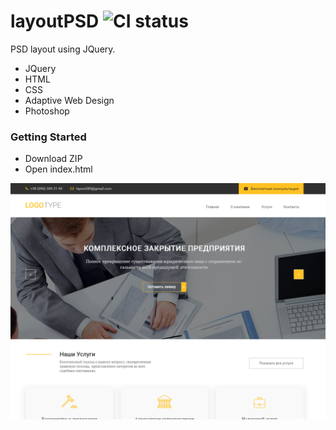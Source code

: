 # layoutPSD ![CI status](https://img.shields.io/badge/layout-PSD-brightgreen)


PSD layout using JQuery.

- JQuery
- HTML
- CSS
- Adaptive Web Design
- Photoshop

### Getting Started
 - Download ZIP
 - Open index.html

![layoutPSD](layoutPSD.min.png)
